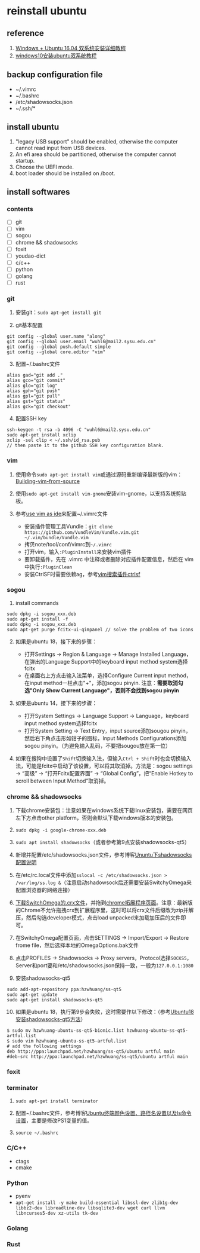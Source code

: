 # reinstall ubuntu

## reference

1. [Windows + Ubuntu 16.04 双系统安装详细教程](https://blog.csdn.net/flyyufenfei/article/details/79187656)
2. [windows10安装ubuntu双系统教程](https://www.cnblogs.com/masbay/p/10745170.html)

## backup configuration file
- ~/.vimrc
- ~/.bashrc
- /etc/shadowsocks.json
- ~/.ssh/\*

## install ubuntu
1. "legacy USB support" should be enabled, otherwise the computer cannot read input from USB devices.
2. An efi area should be partitioned, otherwise the computer cannot startup.
3. Choose the UEFI mode.
4. boot loader should be installed on /boot.

## install softwares

### contents

- [ ] git
- [ ] vim
- [ ] sogou
- [ ] chrome && shadowsocks
- [ ] foxit
- [ ] youdao-dict
- [ ] c/c++
- [ ] python
- [ ] golang
- [ ] rust

### git

1. 安装git：`sudo apt-get install git`

2. git基本配置
```
git config --global user.name "along"
git config --global user.email "wuhl6@mail2.sysu.edu.cn"
git config --global push.default simple
git config --global core.editor "vim"
```

3. 配置~/.bashrc文件
```
alias gad="git add ."
alias gco="git commit"
alias glo="git log"
alias gph="git push"
alias gpl="git pull"
alias gst="git status"
alias gck="git checkout"
```

4. 配置SSH key
```
ssh-keygen -t rsa -b 4096 -C "wuhl6@mail2.sysu.edu.cn"
sudo apt-get install xclip
xclip -sel clip < ~/.ssh/id_rsa.pub
// then paste it to the github SSH key configuration blank.
```

### vim

1. 使用命令`sudo apt-get install vim`或通过源码重新编译最新版的vim：[Building-vim-from-source](https://github.com/Valloric/YouCompleteMe/wiki/Building-Vim-from-source)

2. 使用`sudo apt-get install vim-gnome`安装vim-gnome，以支持系统剪贴板。

3. 参考[use vim as ide](https://github.com/yangyangwithgnu/use_vim_as_ide)来配置~/.vimrc文件
    - 安装插件管理工具Vundle：`git clone https://github.com/VundleVim/Vundle.vim.git ~/.vim/bundle/Vundle.vim`
    - 拷贝note/tool/conf/vimrc到`~/.vimrc`
    - 打开vim，输入`:PluginInstall`来安装vim插件
    - 要卸载插件，先在 .vimrc 中注释或者删除对应插件配置信息，然后在 vim 中执行`:PluginClean`
    - 安装CtrlSF时需要依赖ag，参考[vim搜索插件ctrlsf](https://catdoc.iteye.com/blog/2162402)

### sogou

1. install commands
```
sudo dpkg -i sogou_xxx.deb
sudo apt-get install -f
sudo dpkg -i sogou_xxx.deb
sudo apt-get purge fcitx-ui-qimpanel // solve the problem of two icons
```

2. 如果是ubuntu 18，接下来的步骤：
    - 打开Settings -> Region & Language -> Manage Installed Language，在弹出的Language Support中的keyboard input method system选择fcitx
    - 在桌面右上方点击输入法菜单，选择Configure Current input method，在input method一栏点击"+"，添加sogou pinyin. 注意：**需要取消勾选"Only Show Current Language"，否则不会找到sogou pinyin**

3. 如果是ubuntu 14，接下来的步骤：
    - 打开System Settings -> Language Support -> Language，keyboard input method system选择fcitx
    - 打开System Setting -> Text Entry，input source添加sougou pinyin，然后右下角点击形如钳子的图标，Input Methods Configurations添加sogou pinyin。（为避免输入乱码，不要把sougou放在第一位）

4. 如果在搜狗中设置了`Shift`切换输入法，但输入`Ctrl + Shift`时也会切换输入法，可能是fcitx中启动了该设置，可以将其取消掉。方法是：sogou settings -> “高级” -> “打开Fcitx配置界面” -> “Global Config”，把“Enable Hotkey to scroll between Input Method”取消掉。

### chrome && shadowsocks

1. 下载chrome安装包：注意如果在windows系统下载linux安装包，需要在网页左下方点击other platform，否则会默认下载windows版本的安装包。

2. `sudo dpkg -i google-chrome-xxx.deb`

3. `sudo apt install shadowsocks`（或者参考第9点安装shadowsocks-qt5）

4. 新增并配置/etc/shadowsocks.json文件，参考博客[Ununtu下shadowsocks配置说明](https://www.linuxidc.com/Linux/2015-09/123579.htm)

5. 在/etc/rc.local文件中添加`sslocal -c /etc/shadowsocks.json > /var/log/ss.log &`（注意启动shadowsock后还需要安装SwitchyOmega来配置浏览器的网络连接）

6. [下载SwitchOmega的.crx文件](https://www.switchyomega.com/download.html)，并拖到[chrome拓展程序页面](chrome://extensions/)。注意：最新版的Chrome不允许拖拽crx到扩展程序里，这时可以将crx文件后缀改为zip并解压，然后勾选developer模式，点击load unpacked来加载加压后的文件即可。

7. 在SwitchyOmega配置页面，点击SETTINGS -> Import/Export -> Restore frome file，然后选择本地的OmegaOptions.bak文件

8. 点击PROFILES -> Shadowsocks -> Proxy servers，Protocol选择`SOCKS5`，Server和port要和/etc/shadowsocks.json保持一致，一般为`127.0.0.1:1080`

9. 安装shadowsocks-qt5
```
sudo add-apt-repository ppa:hzwhuang/ss-qt5
sudo apt-get update
sudo apt-get install shadowsocks-qt5
```

10. 如果是ubuntu 18，执行第9步会失败，这时需要作以下修改：（参考[Ubuntu18 安装shadowsocks-qt5方法](https://yq.aliyun.com/articles/619951)）
```
$ sudo mv hzwhuang-ubuntu-ss-qt5-bionic.list hzwhuang-ubuntu-ss-qt5-artful.list
$ sudo vim hzwhuang-ubuntu-ss-qt5-artful.list
# add the following settings
deb http://ppa:launchpad.net/hzwhuang/ss-qt5/ubuntu artful main
#deb-src http://ppa:launchpad.net/hzwhuang/ss-qt5/ubuntu artful main
```

### foxit

### terminator

1. `sudo apt-get install terminator`

2. 配置~/.bashrc文件，参考博客[Ubuntu终端颜色设置、路径名设置以及ls命令设置](http://blog.sina.com.cn/s/blog_65a8ab5d0101g6cf.html)，主要是修改PS1变量的值。

3. `source ~/.bashrc`

### C/C++

- ctags
- cmake

### Python

- pyenv
- `apt-get install -y make build-essential libssl-dev zlib1g-dev libbz2-dev libreadline-dev libsqlite3-dev wget curl llvm libncurses5-dev xz-utils tk-dev`

### Golang

### Rust
